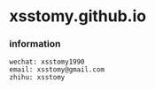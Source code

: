 # xsstomy.github.io

### information

```
wechat: xsstomy1990
email: xsstomy@gmail.com
zhihu: xsstomy
```

